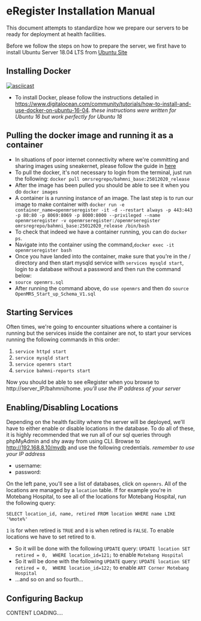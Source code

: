 # eRegister Installation Manual

This document attempts to standardize how we prepare our servers to be ready for deployment at health facilities.

Before we follow the steps on how to prepare the server, we first have to install Ubuntu Server 18.04 LTS from [Ubuntu Site](https://ubuntu.com/#download)

## Installing Docker

[![asciicast](https://asciinema.org/a/CZiacOPBRcmlOtjaVXcFUFohr.svg)](https://asciinema.org/a/CZiacOPBRcmlOtjaVXcFUFohr)

* To install Docker, please follow the instructions detailed in https://www.digitalocean.com/community/tutorials/how-to-install-and-use-docker-on-ubuntu-16-04. _these instructions were written for Ubuntu 16 but work perfectly for Ubuntu 18_

## Pulling the docker image and running it as a container
* In situations of poor internet connectivity where we're committing and sharing images using sneakernet, please follow the guide in [here](Working-with-Docker-Images-Locally)
* To pull the docker, it's not necessary to login from the terminal, just run the following:
`docker pull omrsregrepo/bahmni_base:25012020_release`
* After the image has been pulled you should be able to see it when you do `docker images`
* A container is a running instance of an image. The last step is to run our image to make container with `docker run -e container_name=openmrseregister -it -d --restart always -p 443:443 -p 80:80 -p 8069:8069 -p 8000:8000 --privileged --name openmrseregister -v openmrseregister:/openmrseregister omrsregrepo/bahmni_base:25012020_release /bin/bash`
* To check that indeed we have a container running, you can do `docker ps`. 
* Navigate into the container using the command,`docker exec -it openmrseregister bash`
* Once you have landed into the container, make sure that you're in the / directory and then start mysqld service with `services mysqld start`, login to a database without a password and then run the command below:
* `source openmrs.sql`
* After running the command above, do `use openmrs` and then do `source OpenMRS_Start_up_Schema_V1.sql`


## Starting Services
Often times, we're going to encounter situations where a container is running but the services inside the container are not, to start your services running the following commands in this order:
1. `service httpd start`
2. `service mysqld start`
3. `service openmrs start`
4. `service bahmni-reports start`

Now you should be able to see eRegister when you browse to http://server_IP/bahmni/home. *you'll use the IP address of your server*  

## Enabling/Disabling Locations

Depending on the health facility where the server will be deployed, we'll have to either enable or disable locations in the database.
To do all of these, it is highly recommended that we run all of our sql queries through phpMyAdmin and shy away from using CLI. Browse to http://192.168.8.10/mydb and use the following credentials. *remember to use your IP address*

* username: 
* password: 

On the left pane, you'll see a list of databases, click on `openmrs`. All of the locations are managed by a `location` table. If for example you're in Motebang Hospital, to see all of the locations for Motebang Hospital, run the following query: 

`SELECT location_id, name, retired
FROM location
WHERE name LIKE '%mote%'`


`1` is for when retired is `TRUE` and `0` is when retired is `FALSE`. To enable locations we have to set retired to `0`. 
 * So it will be done with the following `UPDATE` query:
`UPDATE location
SET retired = 0, 
WHERE location_id=121;`
to enable `Motebang Hospital`
 * So it will be done with the following `UPDATE` query:
`UPDATE location
SET retired = 0, 
WHERE location_id=122;`
to enable `ART Corner Motebang Hospital`
* ...and so on and so fourth...


 ## Configuring Backup
CONTENT LOADING....
